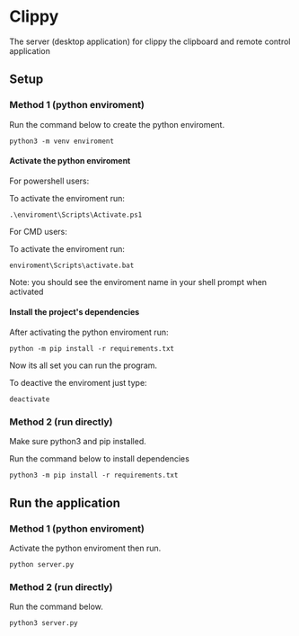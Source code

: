# Clippy

The server (desktop application) for clippy the clipboard and remote control application

## Setup ##

### Method 1 (python enviroment) ###


Run the command below to create the python enviroment.

```shell 
python3 -m venv enviroment
```
#### Activate the python enviroment ####

For powershell users:

To activate the enviroment run:

```pwsh
.\enviroment\Scripts\Activate.ps1
```


For CMD users:

To activate the enviroment run:

```
enviroment\Scripts\activate.bat
```

Note: you should see the enviroment name in your shell prompt when activated
#### Install the project's dependencies ####

After activating the python enviroment run: 

```shell
python -m pip install -r requirements.txt
```
Now its all set you can run the program.


To deactive the enviroment just type:
```
deactivate
```





### Method 2 (run directly) ###

Make sure python3 and pip installed.

Run the command below to install dependencies
```shell
python3 -m pip install -r requirements.txt
```
## Run the application ##

### Method 1 (python enviroment) ###
Activate the python enviroment then run.
```shell 
python server.py
```


### Method 2 (run directly) ###
Run the command below.
```shell 
python3 server.py
```